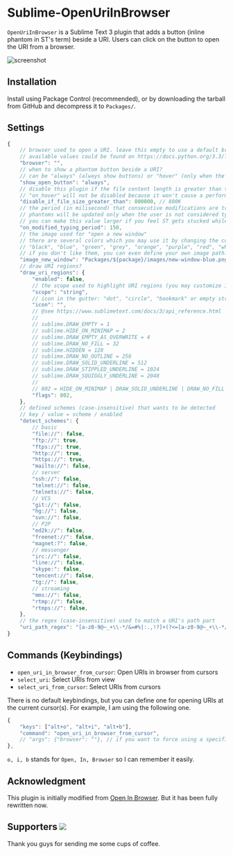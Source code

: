 # Sublime-OpenUriInBrowser

`OpenUriInBrowser` is a Sublime Text 3 plugin that adds a button (inline phantom in ST's term)
beside a URI. Users can click on the button to open the URI from a browser.

![screenshot](https://raw.githubusercontent.com/jfcherng/Sublime-OpenUriInBrowser/master/screenshot.png)


## Installation

Install using Package Control (recommended), 
or by downloading the tarball from GitHub and decompress it to `Packages/`.


## Settings

```javascript
{
    // browser used to open a URI. leave this empty to use a default browser.
    // available values could be found on https://docs.python.org/3.3/library/webbrowser.html#webbrowser.get
    "browser": "",
    // when to show a phantom button beside a URI?
    // can be "always" (always show buttons) or "hover" (only when the URI is hovered)
    "show_open_button": "always",
    // disable this plugin if the file content length is greater than the given one
    // "on_hover" will not be disabled because it won't cause a performance penalty
    "disable_if_file_size_greater_than": 800000, // 800K
    // the period (in milisecond) that consecutive modifications are treated as typing
    // phantoms will be updated only when the user is not considered typing
    // you can make this value larger if you feel ST gets stucked while typing
    "on_modified_typing_period": 150,
    // the image used for "open a new window"
    // there are several colors which you may use it by changing the color in the filename
    // "black", "blue", "green", "grey", "orange", "purple", "red", "white", "yellow"
    // if you don't like them, you can even define your own image path.
    "image_new_window": "Packages/${package}/images/new-window-blue.png",
    // draw URI regions?
    "draw_uri_regions": {
        "enabled": false,
        // the scope used to highlight URI regions (you may customize it with your theme)
        "scope": "string",
        // icon in the gutter: "dot", "circle", "bookmark" or empty string for nothing
        "icon": "",
        // @see https://www.sublimetext.com/docs/3/api_reference.html
        //
        // sublime.DRAW_EMPTY = 1
        // sublime.HIDE_ON_MINIMAP = 2
        // sublime.DRAW_EMPTY_AS_OVERWRITE = 4
        // sublime.DRAW_NO_FILL = 32
        // sublime.HIDDEN = 128
        // sublime.DRAW_NO_OUTLINE = 256
        // sublime.DRAW_SOLID_UNDERLINE = 512
        // sublime.DRAW_STIPPLED_UNDERLINE = 1024
        // sublime.DRAW_SQUIGGLY_UNDERLINE = 2048
        //
        // 802 = HIDE_ON_MINIMAP | DRAW_SOLID_UNDERLINE | DRAW_NO_FILL | DRAW_NO_OUTLINE
        "flags": 802,
    },
    // defined schemes (case-insensitive) that wants to be detected
    // key / value = scheme / enabled
    "detect_schemes": {
        // basic
        "file://": false,
        "ftp://": true,
        "ftps://": true,
        "http://": true,
        "https://": true,
        "mailto://": false,
        // server
        "ssh://": false,
        "telnet://": false,
        "telnets://": false,
        // VCS
        "git://": false,
        "hg://": false,
        "svn://": false,
        // P2P
        "ed2k://": false,
        "freenet://": false,
        "magnet:?": false,
        // messenger
        "irc://": false,
        "line://": false,
        "skype:": false,
        "tencent://": false,
        "tg://": false,
        // streaming
        "mms://": false,
        "rtmp://": false,
        "rtmps://": false,
    },
    // the regex (case-insensitive) used to match a URI's path part
    "uri_path_regex": "[a-z0-9@~_+\\-*/&=#%|:.,!?]+(?<=[a-z0-9@~_+\\-*/&=#%|])",
}
```


## Commands (Keybindings)

- `open_uri_in_browser_from_cursor`: Open URIs in browser from cursors
- `select_uri`: Select URIs from view
- `select_uri_from_cursor`: Select URIs from cursors

There is no default keybindings, but you can define one for opening URIs at
the current cursor(s). For example, I am using the following one.

```javascript
{ 
    "keys": ["alt+o", "alt+i", "alt+b"],
    "command": "open_uri_in_browser_from_cursor",
    // "args": {"browser": ""}, // if you want to force using a specific browser
},
```

`o, i, b` stands for `Open, In, Browser` so I can remember it easily.


## Acknowledgment

This plugin is initially modified from [Open In Browser](https://packagecontrol.io/packages/Open%20In%20Browser).
But it has been fully rewritten now.


Supporters <a href="https://www.paypal.com/cgi-bin/webscr?cmd=_s-xclick&hosted_button_id=ATXYY9Y78EQ3Y" target="_blank"><img src="https://www.paypalobjects.com/en_US/i/btn/btn_donate_LG.gif" /></a>
----------

Thank you guys for sending me some cups of coffee.
